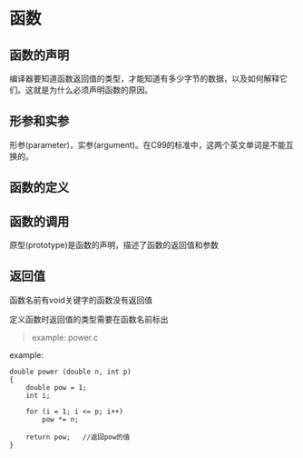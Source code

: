 # 函数

## 函数的声明

编译器要知道函数返回值的类型，才能知道有多少字节的数据，以及如何解释它们。这就是为什么必须声明函数的原因。

## 形参和实参

形参(parameter)，实参(argument)。在C99的标准中，这两个英文单词是不能互换的。

## 函数的定义

## 函数的调用

原型(prototype)是函数的声明，描述了函数的返回值和参数

## 返回值

函数名前有void关键字的函数没有返回值

定义函数时返回值的类型需要在函数名前标出

> example: power.c

example:

    double power (double n, int p)
    {
        double pow = 1;
        int i;

        for (i = 1; i <= p; i++)
            pow *= n;
        
        return pow;   //返回pow的值
    }